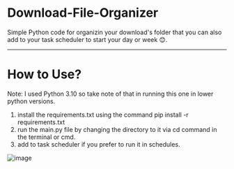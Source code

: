 # Download-File-Organizer
Simple Python code for organizin your download's folder that you can also add to your task scheduler to start your day or week 😊.


---

# How to Use?
Note: I used Python 3.10 so take note of that in running this one in lower python versions.
1. install the requirements.txt using the command pip install -r requirements.txt
2. run the main.py file by changing the directory to it via cd command in the terminal or cmd.
3. add to task scheduler if you prefer to run it in schedules.

![image](https://github.com/kidnyalonzo/Download-File-Organizer/assets/66630449/532d745d-c514-492f-868e-84a953572ce6)
